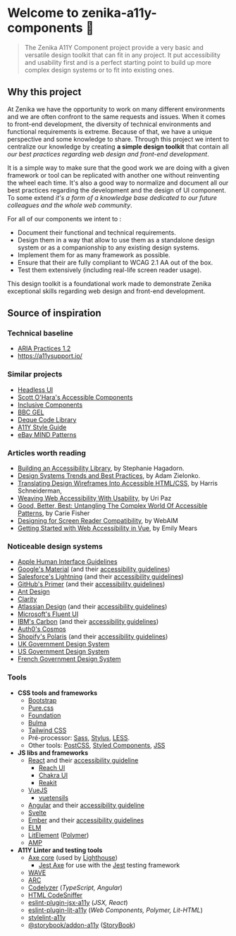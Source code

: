 # Welcome to zenika-a11y-components 👋
<!-- ![Version](https://img.shields.io/badge/version-0.0.0-blue.svg?cacheSeconds=2592000) -->
<!-- [![License: Apache 2.0](https://img.shields.io/badge/license-Apache%202-blue)](#) -->

> The Zenika A11Y Component project provide a very basic and versatile design toolkit that can fit in any project. It put accessibility and usability first and is a perfect starting point to build up more complex design systems or to fit into existing ones.


## Why this project

At Zenika we have the opportunity to work on many different environments and we are often confront to the same requests and issues. When it comes to front-end development, the diversity of technical environments and functional requirements is extreme. Because of that, we have a unique perspective and some knowledge to share. Through this project we intent to centralize our knowledge by creating **a simple design toolkit** that contain all _our best practices regarding web design and front-end development_.

It is a simple way to make sure that the good work we are doing with a given framework or tool can be replicated with another one without reinventing the wheel each time. It's also a good way to normalize and document all our best practices regarding the development and the design of UI component. To some extend _it's a form of a knowledge base dedicated to our future colleagues and the whole web community_.

For all of our components we intent to :
 - Document their functional and technical requirements.
 - Design them in a way that allow to use them as a standalone design system or as a companionship to any existing design systems.
 - Implement them for as many framework as possible.
 - Ensure that their are fully compliant to WCAG 2.1 AA out of the box.
 - Test them extensively (including real-life screen reader usage).

This design toolkit is a foundational work made to demonstrate Zenika exceptional skills regarding web design and front-end development.


## Source of inspiration

### Technical baseline

- [ARIA Practices 1.2](https://w3c.github.io/aria-practices/)
- https://a11ysupport.io/


### Similar projects

- [Headless UI](https://headlessui.dev/)
- [Scott O'Hara's Accessible Components](https://github.com/scottaohara/accessible_components)
- [Inclusive Components](https://inclusive-components.design/)
- [BBC GEL](https://bbc.github.io/gel/)
- [Deque Code Library](https://dequeuniversity.com/library/)
- [A11Y Style Guide](https://a11y-style-guide.com/style-guide/)
- [eBay MIND Patterns](http://ebay.github.io/mindpatterns/)


### Articles worth reading

- [Building an Accessibility Library](https://medium.com/indeed-design/building-an-accessibility-library-e134e9012c17), by Stephanie Hagadorn.
- [Design Systems Trends and Best Practices](https://www.netguru.com/blog/key-design-systems-trends-and-best-practices), by Adam Zielonko.
- [Translating Design Wireframes Into Accessible HTML/CSS](https://www.smashingmagazine.com/2020/07/design-wireframes-accessible-html-css/), by Harris Schneiderman,
- [Weaving Web Accessibility With Usability](https://www.smashingmagazine.com/2020/11/weaving-web-accessibility-usability/), by Uri Paz
- [Good, Better, Best: Untangling The Complex World Of Accessible Patterns](https://www.smashingmagazine.com/2021/03/good-better-best-untangling-complex-world-accessible-patterns/), by Carie Fisher
- [Designing for Screen Reader Compatibility](https://webaim.org/techniques/screenreader/), by WebAIM
- [Getting Started with Web Accessibility in Vue](https://medium.com/@emilymears/getting-started-with-web-accessibility-in-vue-17e2c4ea0842), by Emily Mears


### Noticeable design systems

- [Apple Human Interface Guidelines](https://developer.apple.com/design/human-interface-guidelines/)
- [Google's Material](https://material.io/) (and their [accessibility guidelines](https://material.io/design/usability/accessibility.html#understanding-accessibility))
- [Salesforce's Lightning](https://www.lightningdesignsystem.com/) (and their [accessibility guidelines](https://www.lightningdesignsystem.com/accessibility/overview/))
- [GitHub's Primer](https://primer.style/) (and their [accessibility guidelines](https://primer.style/design/accessibility/accessibility-at-github))
- [Ant Design](https://ant.design/)
- [Clarity](https://clarity.design)
- [Atlassian Design](https://atlassian.design/) (and their [accessibility guidelines](https://atlassian.design/foundations/accessibility))
- [Microsoft's Fluent UI](https://www.microsoft.com/design/fluent/#/web)
- [IBM's Carbon](https://www.carbondesignsystem.com/) (and their [accessibility guidelines](https://www.carbondesignsystem.com/guidelines/accessibility/overview/))
- [Auth0's Cosmos](https://auth0-cosmos.vercel.app/#/)
- [Shopify's Polaris](https://polaris.shopify.com/) (and their [accessibility guidelines](https://polaris.shopify.com/foundations/accessibility))
- [UK Government Design System](https://design-system.service.gov.uk/)
- [US Government Design System](https://designsystem.digital.gov/)
- [French Government Design System](https://gouvfr.atlassian.net/wiki/spaces/DB/overview?homepageId=145359476)


### Tools

- **CSS tools and frameworks**
  - [Bootstrap](https://getbootstrap.com/)
  - [Pure.css](https://purecss.io/)
  - [Foundation](https://get.foundation/)
  - [Bulma](https://bulma.io/)
  - [Tailwind CSS](https://tailwindcss.com/)
  - Pré-processor: [Sass](https://sass-lang.com/), [Stylus](https://stylus-lang.com/), [LESS](http://lesscss.org/).
  - Other tools: [PostCSS](https://postcss.org/), [Styled Components](https://styled-components.com), [JSS](https://cssinjs.org)
- **JS libs and frameworks**
  - [React](https://reactjs.org/) and their [accessibility guideline](https://reactjs.org/docs/accessibility.html)
    - [Reach UI](https://reach.tech/)
    - [Chakra UI](https://chakra-ui.com/)
    - [Reakit](https://reakit.io/)
  - [VueJS](https://vuejs.org/)
    - [vuetensils](https://vuetensils.stegosource.com/)
  - [Angular](https://angular.io/) and their [accessibility guideline](https://angular.io/guide/accessibility)
  - [Svelte](https://svelte.dev/)
  - [Ember](https://emberjs.com/) and their [accessibility guidelines](https://guides.emberjs.com/release/accessibility/)
  - [ELM](https://elm-lang.org/)
  - [LitElement](https://lit-element.polymer-project.org/) ([Polymer](https://www.polymer-project.org/))
  - [AMP](https://amp.dev/)
- **A11Y Linter and testing tools**
  - [Axe core](https://github.com/dequelabs/axe-core) (used by [Lighthouse](https://github.com/GoogleChrome/lighthouse))
    - [Jest Axe](https://github.com/nickcolley/jest-axe) for use with the [Jest](https://jestjs.io/) testing framework
  - [WAVE](https://wave.webaim.org/)
  - [ARC](https://www.tpgi.com/arc-platform/api/)
  - [Codelyzer](http://codelyzer.com/) (_TypeScript, Angular_)
  - [HTML CodeSniffer](http://squizlabs.github.io/HTML_CodeSniffer/)
  - [eslint-plugin-jsx-a11y](https://github.com/jsx-eslint/eslint-plugin-jsx-a11y) (_JSX, React_)
  - [eslint-plugin-lit-a11y](https://github.com/open-wc/open-wc/tree/master/packages/eslint-plugin-lit-a11y) (_Web Components, Polymer, Lit-HTML_)
  - [stylelint-a11y](https://github.com/YozhikM/stylelint-a11y)
  - [@storybook/addon-a11y](https://www.npmjs.com/package/@storybook/addon-a11y) ([StoryBook](https://storybook.js.org/))
